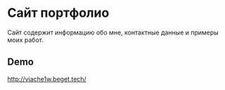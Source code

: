# Сайт портфолио
Сайт содержит информацию обо мне, контактные данные и примеры моих работ.
## Demo
http://viache1w.beget.tech/

